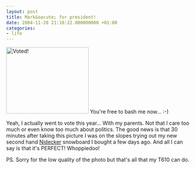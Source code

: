 ```yaml
---
layout: post
title: Mark&oacute; for president!
date: 2004-11-28 21:10:22.000000000 +01:00
categories:
- life
---
```

<img src="https://content.rusiczki.net/blogpics/rmdsz_vote_2004.jpg" width="223" height="180" alt="Voted!" class="postimage" /> You're free to bash me now... :-)

Yeah, I actually went to vote this year... With my parents. Not that I care too much or even know too much about politics. The good news is that 30 minutes after taking this picture I was on the slopes trying out my new second hand <a href="http://www.nidecker.ch">Nidecker</a> snowboard I bought a few days ago. And all I can say is that it's PERFECT! Whoppiedoo!

PS. Sorry for the low quality of the photo but that's all that my T610 can do.
